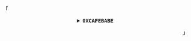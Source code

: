 <p align="left"><b>「</b></p>
<details align="center">
<summary>
   <samp><strong>0XCAFEBABE</strong></samp>
  </summary>
   <samp><sub>nothing.</sub></samp>
   <br />
   <br />
</details>
<p align="right"><b>」</b></p>